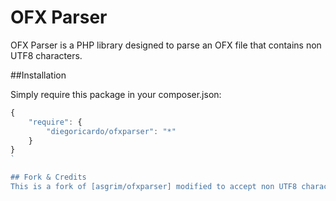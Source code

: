 OFX Parser
=================

OFX Parser is a PHP library designed to parse an OFX file that contains non UTF8 characters.


##Installation

Simply require this package in your composer.json:

```js
{
    "require": {
        "diegoricardo/ofxparser": "*"
    }
}
`

## Fork & Credits
This is a fork of [asgrim/ofxparser] modified to accept non UTF8 characters.